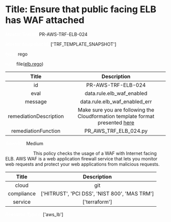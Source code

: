 



# Title: Ensure that public facing ELB has WAF attached


***<font color="white">Master Test Id:</font>*** PR-AWS-TRF-ELB-024

***<font color="white">Master Snapshot Id:</font>*** ['TRF_TEMPLATE_SNAPSHOT']

***<font color="white">type:</font>*** rego

***<font color="white">rule:</font>*** file([elb.rego])  
  
  
  
  

|Title|Description|
| :---: | :---: |
|id|PR-AWS-TRF-ELB-024|
|eval|data.rule.elb_waf_enabled|
|message|data.rule.elb_waf_enabled_err|
|remediationDescription|Make sure you are following the Cloudformation template format presented <a href='https://registry.terraform.io/providers/hashicorp/aws/latest/docs/resources/lb#enable_waf_fail_open' target='_blank'>here</a>|
|remediationFunction|PR_AWS_TRF_ELB_024.py|


***<font color="white">Severity:</font>*** Medium

***<font color="white">Description:</font>*** This policy checks the usage of a WAF with Internet facing ELB. AWS WAF is a web application firewall service that lets you monitor web requests and protect your web applications from malicious requests.  
  
  

|Title|Description|
| :---: | :---: |
|cloud|git|
|compliance|['HITRUST', 'PCI DSS', 'NIST 800', 'MAS TRM']|
|service|['terraform']|


***<font color="white">Resource Types:</font>*** ['aws_lb']


[elb.rego]: https://github.com/prancer-io/prancer-compliance-test/tree/master/aws/terraform/elb.rego
